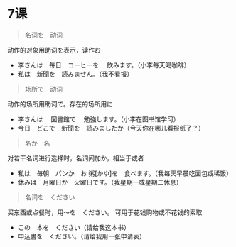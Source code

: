 # 7课

> 名词を　动词

动作的对象用助词を表示，读作お

- 李さんは　毎日　コーヒーを　 飲みます。（小李每天喝咖啡）
- 私は　新聞を　読みません。（我不看报）



> 场所で　动词

动作的场所用助词で。存在的场所用に

- 李さんは　 図書館で　 勉強します。（小李在图书馆学习）
- 今日　どこで　新聞を　読みましたか（今天你在哪儿看报纸了？）



> 名か　名

对若干名词进行选择时，名词间加か，相当于或者

- 私は　毎朝　パンか　お 粥[かゆ]を　食べます。（我每天早晨吃面包或稀饭）
- 休みは　月曜日か　火曜日です。（我星期一或星期二休息）



> 名词を　ください

买东西或点餐时，用〜を　ください。 可用于花钱购物或不花钱的索取

- この　本を　ください（请给我这本书）
- 申込書を　ください。（请给我用一张申请表）
